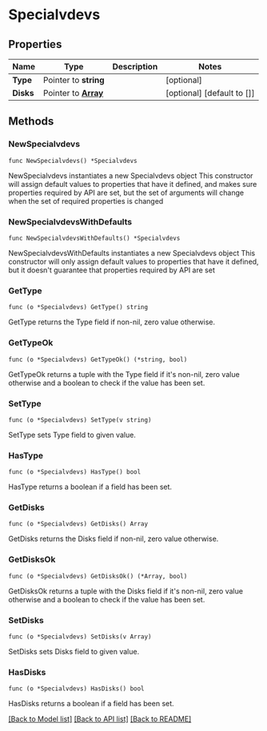 # Specialvdevs

## Properties

Name | Type | Description | Notes
------------ | ------------- | ------------- | -------------
**Type** | Pointer to **string** |  | [optional] 
**Disks** | Pointer to [**Array**](array.md) |  | [optional] [default to []]

## Methods

### NewSpecialvdevs

`func NewSpecialvdevs() *Specialvdevs`

NewSpecialvdevs instantiates a new Specialvdevs object
This constructor will assign default values to properties that have it defined,
and makes sure properties required by API are set, but the set of arguments
will change when the set of required properties is changed

### NewSpecialvdevsWithDefaults

`func NewSpecialvdevsWithDefaults() *Specialvdevs`

NewSpecialvdevsWithDefaults instantiates a new Specialvdevs object
This constructor will only assign default values to properties that have it defined,
but it doesn't guarantee that properties required by API are set

### GetType

`func (o *Specialvdevs) GetType() string`

GetType returns the Type field if non-nil, zero value otherwise.

### GetTypeOk

`func (o *Specialvdevs) GetTypeOk() (*string, bool)`

GetTypeOk returns a tuple with the Type field if it's non-nil, zero value otherwise
and a boolean to check if the value has been set.

### SetType

`func (o *Specialvdevs) SetType(v string)`

SetType sets Type field to given value.

### HasType

`func (o *Specialvdevs) HasType() bool`

HasType returns a boolean if a field has been set.

### GetDisks

`func (o *Specialvdevs) GetDisks() Array`

GetDisks returns the Disks field if non-nil, zero value otherwise.

### GetDisksOk

`func (o *Specialvdevs) GetDisksOk() (*Array, bool)`

GetDisksOk returns a tuple with the Disks field if it's non-nil, zero value otherwise
and a boolean to check if the value has been set.

### SetDisks

`func (o *Specialvdevs) SetDisks(v Array)`

SetDisks sets Disks field to given value.

### HasDisks

`func (o *Specialvdevs) HasDisks() bool`

HasDisks returns a boolean if a field has been set.


[[Back to Model list]](../README.md#documentation-for-models) [[Back to API list]](../README.md#documentation-for-api-endpoints) [[Back to README]](../README.md)


